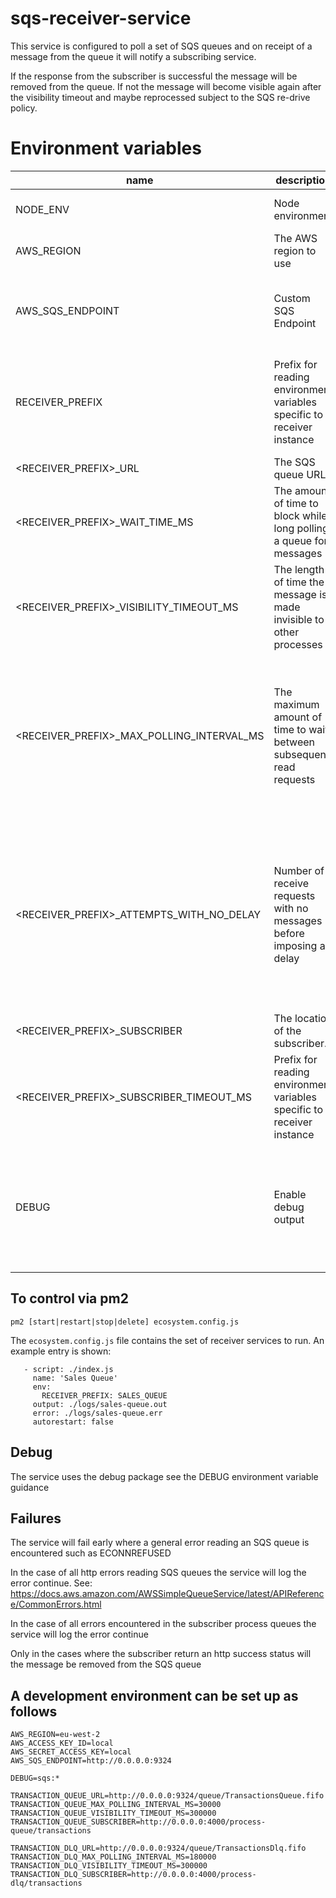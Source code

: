 # sqs-receiver-service

This service is configured to poll a set of SQS queues and on receipt of a message from the queue it will notify a subscribing service.

If the response from the subscriber is successful the message will be removed from the queue. If not the message will become visible again after the visibility timeout and maybe reprocessed subject to the SQS re-drive policy.

# Environment variables

| name                                       | description                                                              | required | default            | valid                                                                                           | notes                                                                                                                         |
| ------------------------------------------ | ------------------------------------------------------------------------ | :------: | ------------------ | ----------------------------------------------------------------------------------------------- | ----------------------------------------------------------------------------------------------------------------------------- |
| NODE_ENV                                   | Node environment                                                         |    no    |                    | development, test, production                                                                   |                                                                                                                               |
| AWS_REGION                                 | The AWS region to use                                                    |   yes    |                    | See [AWS Regions](https://docs.aws.amazon.com/general/latest/gr/rande.html#regional-endpoints)  |                                                                                                                               |
| AWS_SQS_ENDPOINT                           | Custom SQS Endpoint                                                      |    no    | Region specific    |                                                                                                 | Used to override the SQS service endpoint for local development                                                               |
| RECEIVER_PREFIX                            | Prefix for reading environment variables specific to a receiver instance |   yes    |                    |                                                                                                 | The prefix to use to retrieve further settings via the environment (see below)                                                |
| <RECEIVER_PREFIX>\_URL                     | The SQS queue URL                                                        |   yes    |                    |                                                                                                 |                                                                                                                               |
| <RECEIVER_PREFIX>\_WAIT_TIME_MS            | The amount of time to block while long polling a queue for messages      |    no    | 20000 (20 seconds) |                                                                                                 |                                                                                                                               |
| <RECEIVER_PREFIX>\_VISIBILITY_TIMEOUT_MS   | The length of time the message is made invisible to other processes      |   yes    |                    |                                                                                                 |                                                                                                                               |
| <RECEIVER_PREFIX>\_MAX_POLLING_INTERVAL_MS | The maximum amount of time to wait between subsequent read requests      |    no    | 300000 (5 minutes) |                                                                                                 | For each read request returning no messages, an exponential delay is calculated before reading again. This limits that delay. |
| <RECEIVER_PREFIX>\_ATTEMPTS_WITH_NO_DELAY  | Number of receive requests with no messages before imposing a delay      |    no    | 10                 |                                                                                                 | Receive message requests may return no messages even if there are messages waiting. Allow this many requests before delaying. |
| <RECEIVER_PREFIX>\_SUBSCRIBER              | The location of the subscriber.                                          |   yes    |                    |                                                                                                 |                                                                                                                               |
| <RECEIVER_PREFIX>\_SUBSCRIBER_TIMEOUT_MS   | Prefix for reading environment variables specific to a receiver instance |    no    | 180000 (3m)        |                                                                                                 |                                                                                                                               |
| DEBUG                                      | Enable debug output                                                      |    no    |                    | sqs:\*, sqs:receiver, sqs:read-queue, sqs:process-message, sqs:delete-messages, sqs:queue-stats | Enables debug output for the given category, accepts wildcards                                                                |

## To control via pm2

`pm2 [start|restart|stop|delete] ecosystem.config.js`

The `ecosystem.config.js` file contains the set of receiver services to run. An example entry is shown:

```apps:
   - script: ./index.js
     name: 'Sales Queue'
     env:
       RECEIVER_PREFIX: SALES_QUEUE
     output: ./logs/sales-queue.out
     error: ./logs/sales-queue.err
     autorestart: false
```

## Debug

The service uses the debug package see the DEBUG environment variable guidance

## Failures

The service will fail early where a general error reading an SQS queue is encountered such as ECONNREFUSED

In the case of all http errors reading SQS queues the service will log the error continue.
See: https://docs.aws.amazon.com/AWSSimpleQueueService/latest/APIReference/CommonErrors.html

In the case of all errors encountered in the subscriber process queues the service will log the error continue

Only in the cases where the subscriber return an http success status will the message be removed from the SQS queue

## A development environment can be set up as follows

```
AWS_REGION=eu-west-2
AWS_ACCESS_KEY_ID=local
AWS_SECRET_ACCESS_KEY=local
AWS_SQS_ENDPOINT=http://0.0.0.0:9324

DEBUG=sqs:*

TRANSACTION_QUEUE_URL=http://0.0.0.0:9324/queue/TransactionsQueue.fifo
TRANSACTION_QUEUE_MAX_POLLING_INTERVAL_MS=30000
TRANSACTION_QUEUE_VISIBILITY_TIMEOUT_MS=300000
TRANSACTION_QUEUE_SUBSCRIBER=http://0.0.0.0:4000/process-queue/transactions

TRANSACTION_DLQ_URL=http://0.0.0.0:9324/queue/TransactionsDlq.fifo
TRANSACTION_DLQ_MAX_POLLING_INTERVAL_MS=180000
TRANSACTION_DLQ_VISIBILITY_TIMEOUT_MS=300000
TRANSACTION_DLQ_SUBSCRIBER=http://0.0.0.0:4000/process-dlq/transactions
```
